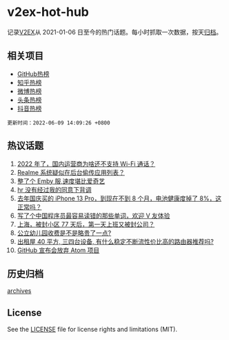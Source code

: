 # v2ex-hot-hub

 记录[V2EX](https://www.v2ex.com/)从 2021-01-06 日至今的热门话题。每小时抓取一次数据，按天[归档](archives)。
 
 ## 相关项目

- [GitHub热榜](https://github.com/snaildev/github-hot-hub)
- [知乎热榜](https://github.com/snaildev/zhihu-hot-hub)
- [微博热榜](https://github.com/snaildev/weibo-hot-hub)
- [头条热榜](https://github.com/snaildev/toutiao-hot-hub)
- [抖音热榜](https://github.com/snaildev/douyin-hot-hub)


 `更新时间：2022-06-09 14:09:26 +0800`

## 热议话题

1. [2022 年了，国内运营商为啥还不支持 Wi-Fi 通话？](https://www.v2ex.com/t/858300)
1. [Realme 系统疑似在后台偷传应用列表？](https://www.v2ex.com/t/858204)
1. [整了个 Emby 服,速度堪比爱奇艺](https://www.v2ex.com/t/858231)
1. [hr 没有经过我的同意下背调](https://www.v2ex.com/t/858263)
1. [去年国庆买的 iPhone 13 Pro，到现在不到 8 个月，电池健康度掉了 8%，这正常吗？](https://www.v2ex.com/t/858200)
1. [写了个中国程序员最容易读错的那些单词，欢迎 V 友体验](https://www.v2ex.com/t/858277)
1. [上海，被封小区 77 天后，第一天上班又被封公司？](https://www.v2ex.com/t/858216)
1. [公立幼儿园收费是不是略贵了一点?](https://www.v2ex.com/t/858347)
1. [出租屋 40 平方, 三四台设备, 有什么稳定不断流性价比高的路由器推荐吗?](https://www.v2ex.com/t/858174)
1. [GitHub 宣布会放弃 Atom 项目](https://www.v2ex.com/t/858301)

## 历史归档

[archives](archives)

## License

See the [LICENSE](LICENSE) file for license rights and limitations (MIT).

